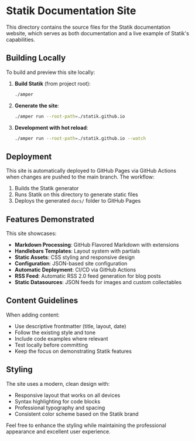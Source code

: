 # Statik Documentation Site

This directory contains the source files for the Statik documentation website, which serves as both documentation and a live example of Statik's capabilities.

## Building Locally

To build and preview this site locally:

1. **Build Statik** (from project root):
   ```bash
   ./amper
   ```

2. **Generate the site**:
   ```bash
   ./amper run --root-path=./statik.github.io
   ```
3. **Development with hot reload**:
   ```bash
   ./amper run --root-path=./statik.github.io --watch
   ```

## Deployment

This site is automatically deployed to GitHub Pages via GitHub Actions when changes are pushed to the main branch. The workflow:

1. Builds the Statik generator
2. Runs Statik on this directory to generate static files
3. Deploys the generated `docs/` folder to GitHub Pages

## Features Demonstrated

This site showcases:

- **Markdown Processing**: GitHub Flavored Markdown with extensions
- **Handlebars Templates**: Layout system with partials
- **Static Assets**: CSS styling and responsive design
- **Configuration**: JSON-based site configuration
- **Automatic Deployment**: CI/CD via GitHub Actions
- **RSS Feed**: Automatic RSS 2.0 feed generation for blog posts
- **Static Datasources**: JSON feeds for images and custom collectables

## Content Guidelines

When adding content:

- Use descriptive frontmatter (title, layout, date)
- Follow the existing style and tone
- Include code examples where relevant
- Test locally before committing
- Keep the focus on demonstrating Statik features

## Styling

The site uses a modern, clean design with:

- Responsive layout that works on all devices
- Syntax highlighting for code blocks
- Professional typography and spacing
- Consistent color scheme based on the Statik brand

Feel free to enhance the styling while maintaining the professional appearance and excellent user experience.
